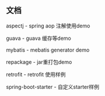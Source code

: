 



## 文档

aspectj - spring aop 注解使用demo

guava - guava 缓存等demo

mybatis - mebatis generator demo

repackage - jar重打包demo

retrofit - retrofit 使用样例

spring-boot-starter - 自定义starter样例